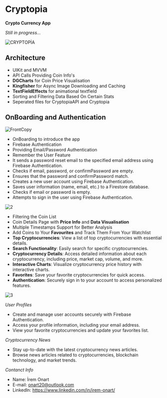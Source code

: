 # Cryptopia

**Crypto Currency App**

*Still in progress...*

![CRYPTOPİA](https://github.com/IremOnart/Cryptopia/assets/78277981/f88306e3-c7c0-4a34-bd56-0e73baf26f27)
    
## Architecture

- UIKit and MVVM
- API Calls Providing Coin Info's
- **DGCharts** for Coin Price Visualisation
- **Kingfisher** for Async Image Downloading and Caching
- **TextFieldEffects** for animational textfield
- Sorting and Filtering Data Based On Certain Stats
- Seperated files for CryptopiaAPI and Cryptopia

## OnBoarding and Authentication

![FrontCopy](https://github.com/IremOnart/Cryptopia/assets/78277981/a45b36d0-9732-452c-8cee-57aab5f3cc4e)

- OnBoarding to introduce the app
- Firebase Authentication
- Providing Email/Password Authentication
- Remember the User Feature
- It sends a password reset email to the specified email address using Firebase Authentication.
- Checks if email, password, or confirmPassword are empty.
- Ensures that the password and confirmPassword match.
- Creates a new user account using Firebase Authentication.
- Saves user information (name, email, etc.) to a Firestore database.
- Checks if email or password is empty.
- Attempts to sign in the user using Firebase Authentication.

![2](https://github.com/IremOnart/Cryptopia/assets/78277981/277f7349-fba3-4831-986e-4e9d9c990867)


- Filtering the Coin List
- Coin Details Page with **Price Info** and **Data Visualisation**
- Multiple Timestamps Support for Better Analysis
- Add Coins to Your **Favourites** and Track Them From Your Watchlist
- **Top Cryptocurrencies**: View a list of top cryptocurrencies with essential details.
- **Search Functionality**: Easily search for specific cryptocurrencies.
- **Cryptocurrency Details**: Access detailed information about each cryptocurrency, including price, market cap, volume, and more.
- **Interactive Charts**: Visualize cryptocurrency price history with interactive charts.
- **Favorites**: Save your favorite cryptocurrencies for quick access.
- **Authentication**: Securely sign in to your account to access personalized features.

![3](https://github.com/IremOnart/Cryptopia/assets/78277981/7eb89098-6b19-4b62-8c1d-a126f4e9bf4d)


*User Profiles*

- Create and manage user accounts securely with Firebase Authentication.
- Access your profile information, including your email address.
- View your favorite cryptocurrencies and update your favorites list.

*Cryptocurrency News*

- Stay up-to-date with the latest cryptocurrency news articles.
- Browse news articles related to cryptocurrencies, blockchain technology, and market trends.

*Contanct Info*

- Name: İrem Onart
- E-mail: onart20@outlook.com
- Linkedln: https://www.linkedin.com/in/irem-onart/

